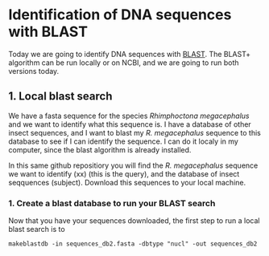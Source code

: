 # Identification of DNA sequences with BLAST

Today we are going to identify DNA sequences with [BLAST](https://www.nature.com/scitable/topicpage/basic-local-alignment-search-tool-blast-29096/#:~:text=BLAST%20is%20a%20computer%20algorithm,tool%20in%20ongoing%20genomic%20research.). The BLAST+ algorithm can be run locally or on NCBI, and we are going to run both versions today. 

## 1. Local blast search

We have a fasta sequence for the species _Rhimphoctona megacephalus_ and we want to identify what this sequence is. I have a database of other insect sequences, and I want to blast my _R. megacephalus_ sequence to this database to see if I can identify the sequence. I can do it localy in my computer, since the blast algorithm is already installed.

In this same github repositiory you will find the _R. megacephalus_ sequence we want to identify (xx) (this is the query), and the database of insect seqquences (subject). Download this sequences to your local machine.

### 1. Create a blast database to run your BLAST search

Now that you have your sequences downloaded, the first step to run a local blast search is to 

```
makeblastdb -in sequences_db2.fasta -dbtype "nucl" -out sequences_db2

```






